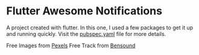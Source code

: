 # Flutter Awesome Notifications

A project created with flutter. In this one, I used a few packages to get it up and running quickly. Visit the [pubspec.yaml](/pubspec.yaml) file for more details.

Free Images from [Pexels](https://pexels.com)
Free Track from [Bensound](https://www.bensound.com/)
